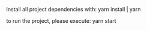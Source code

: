 Install all project dependencies with: yarn install | yarn

to run the project, please execute: yarn start
